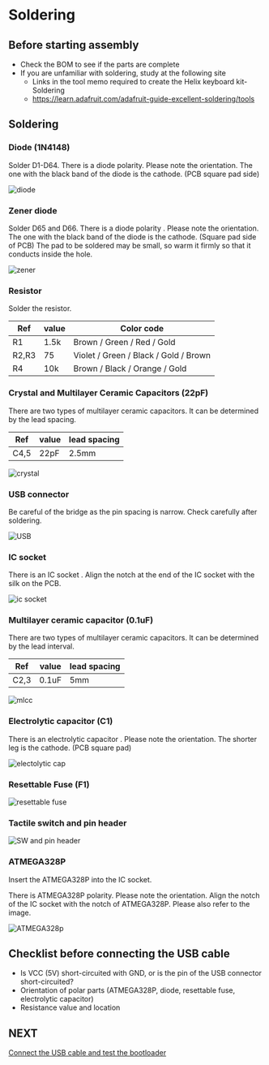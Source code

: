 # Soldering

## Before starting assembly

- Check the BOM to see if the parts are complete
- If you are unfamiliar with soldering, study at the following site
  - Links in the tool memo required to create the Helix keyboard kit- Soldering
  - https://learn.adafruit.com/adafruit-guide-excellent-soldering/tools

## Soldering

### Diode (1N4148)

Solder D1-D64. There is a diode polarity. Please note the orientation.
The one with the black band of the diode is the cathode. (PCB square pad side)

![diode](../img/assembly/1.JPG)

### Zener diode

Solder D65 and D66. There is a diode polarity . Please note the orientation.
The one with the black band of the diode is the cathode. (Square pad side of PCB) The
pad to be soldered may be small, so warm it firmly so that it conducts inside the hole.

![zener](../img/assembly/2.JPG)

### Resistor

Solder the resistor.

| Ref   | value | Color code                            |
| ----- | ----- | ------------------------------------- |
| R1    | 1.5k  | Brown / Green / Red / Gold            |
| R2,R3 | 75    | Violet / Green / Black / Gold / Brown |
| R4    | 10k   | Brown / Black / Orange / Gold         |

### Crystal and Multilayer Ceramic Capacitors (22pF)

There are two types of multilayer ceramic capacitors.
It can be determined by the lead spacing.

| Ref  | value | lead spacing |
| ---- | ----- | ------------ |
| C4,5 | 22pF  | 2.5mm        |

![crystal](../img/assembly/5.JPG)

### USB connector

Be careful of the bridge as the pin spacing is narrow.
Check carefully after soldering.

![USB](../img/assembly/6.JPG)

### IC socket

There is an IC socket .
Align the notch at the end of the IC socket with the silk on the PCB.

![ic socket](../img/assembly/7.JPG)

### Multilayer ceramic capacitor (0.1uF)

There are two types of multilayer ceramic capacitors.
It can be determined by the lead interval.

| Ref  | value | lead spacing |
| ---- | ----- | ------------ |
| C2,3 | 0.1uF | 5mm          |

![mlcc](../img/assembly/8.JPG)

### Electrolytic capacitor (C1)

There is an electrolytic capacitor . Please note the orientation.
The shorter leg is the cathode. (PCB square pad)

![electolytic cap](../img/assembly/9.JPG)

### Resettable Fuse (F1)

![resettable fuse](../img/assembly/10.JPG)

### Tactile switch and pin header

![SW and pin header](../img/assembly/11.JPG)

### ATMEGA328P

Insert the ATMEGA328P into the IC socket.

There is ATMEGA328P polarity. Please note the orientation.
Align the notch of the IC socket with the notch of ATMEGA328P.
Please also refer to the image.

![ATMEGA328p](../img/assembly/12.JPG)

## Checklist before connecting the USB cable

- Is VCC (5V) short-circuited with GND, or is the pin of the USB connector short-circuited?
- Orientation of polar parts (ATMEGA328P, diode, resettable fuse, electrolytic capacitor)
- Resistance value and location

## NEXT

[Connect the USB cable and test the bootloader](./bootloader.md)
